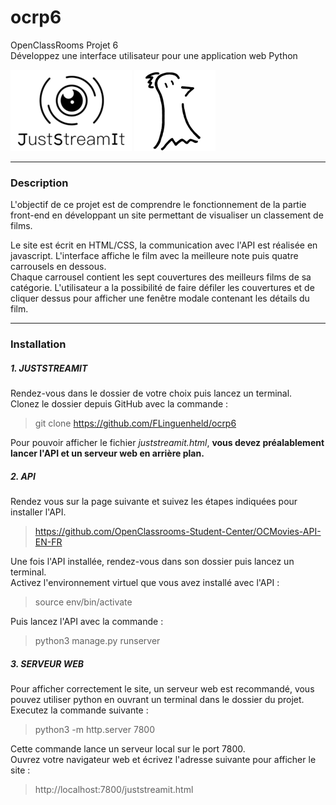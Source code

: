 # ocrp6
OpenClassRooms Projet 6  
Développez une interface utilisateur pour une application web Python

![Logo Just Stream It](https://raw.githubusercontent.com/FLinguenheld/ocrp6/main/juststreamit.png "Logo")
![Logo FLinguenheld](https://raw.githubusercontent.com/FLinguenheld/ocrp6/main/forelif.png "Pouet")

****
### Description
L'objectif de ce projet est de comprendre le fonctionnement de la partie front-end en développant un site permettant de
visualiser un classement de films.  

Le site est écrit en HTML/CSS, la communication avec l'API est réalisée en javascript.
L'interface affiche le film avec la meilleure note puis quatre carrousels en dessous.  
Chaque carrousel contient les sept couvertures des meilleurs films de sa catégorie.
L'utilisateur a la possibilité de faire défiler les couvertures et de cliquer dessus pour afficher
une fenêtre modale contenant les détails du film.

****
### Installation
##### 1. JUSTSTREAMIT

Rendez-vous dans le dossier de votre choix puis lancez un terminal.  
Clonez le dossier depuis GitHub avec la commande :  

>git clone https://github.com/FLinguenheld/ocrp6

Pour pouvoir afficher le fichier *juststreamit.html*, **vous devez préalablement lancer l'API et un serveur web en arrière plan.**

##### 2. API

Rendez vous sur la page suivante et suivez les étapes indiquées pour installer l'API.

>https://github.com/OpenClassrooms-Student-Center/OCMovies-API-EN-FR

Une fois l'API installée, rendez-vous dans son dossier puis lancez un terminal.  
Activez l'environnement virtuel que vous avez installé avec l'API :

>source env/bin/activate

Puis lancez l'API avec la commande :

>python3 manage.py runserver

##### 3. SERVEUR WEB

Pour afficher correctement le site, un serveur web est recommandé, vous pouvez utiliser python en
ouvrant un terminal dans le dossier du projet.  
Executez la commande suivante :

>python3 -m http.server 7800

Cette commande lance un serveur local sur le port 7800.  
Ouvrez votre navigateur web et écrivez l'adresse suivante pour afficher le site :

>http://localhost:7800/juststreamit.html
